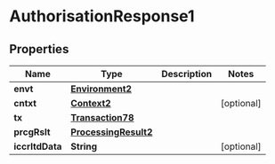 

# AuthorisationResponse1

## Properties

Name | Type | Description | Notes
------------ | ------------- | ------------- | -------------
**envt** | [**Environment2**](Environment2.md) |  | 
**cntxt** | [**Context2**](Context2.md) |  |  [optional]
**tx** | [**Transaction78**](Transaction78.md) |  | 
**prcgRslt** | [**ProcessingResult2**](ProcessingResult2.md) |  | 
**iccrltdData** | **String** |  |  [optional]



